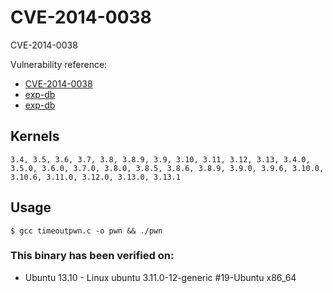 # CVE-2014-0038

CVE-2014-0038

Vulnerability reference:
 * [CVE-2014-0038](http://www.cve.mitre.org/cgi-bin/cvename.cgi?name=2014-0038)  
 * [exp-db](https://www.exploit-db.com/exploits/31347/)  
 * [exp-db](https://www.exploit-db.com/exploits/31346/)  

## Kernels
```
3.4, 3.5, 3.6, 3.7, 3.8, 3.8.9, 3.9, 3.10, 3.11, 3.12, 3.13, 3.4.0, 3.5.0, 3.6.0, 3.7.0, 3.8.0, 3.8.5, 3.8.6, 3.8.9, 3.9.0, 3.9.6, 3.10.0, 3.10.6, 3.11.0, 3.12.0, 3.13.0, 3.13.1
```   

## Usage
```
$ gcc timeoutpwn.c -o pwn && ./pwn
```  

### This binary has been verified on:
 - Ubuntu 13.10 - Linux ubuntu 3.11.0-12-generic #19-Ubuntu x86_64  


